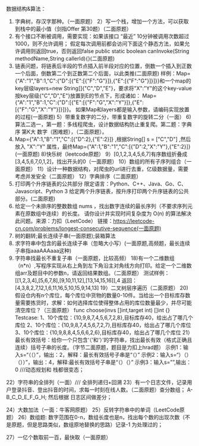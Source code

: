数据结构&算法：
1)	字典树，存汉字那种。（一面原题）
2）写一个栈，增加一个方法，可以获取到栈中的最小值（剑指Offer 第30题）（二面原题）
3) 有个接口不断被调用，需要实现：如果该接口  “最近” 10分钟被调用次数超过1000，则不允许调用；
假定每次调用前都会访问下面这个静态方法，如果允许调用则返回true，否则返回false
public static boolean canInvoke(String methodName,String callerId){}(二面原题)
4) 链表问题，将链表后半段的节点插入前半段对应的位置，倒数一个插入到正数一个后面，倒数第二个到正数第二个后面，以此类推(二面原题)
 样例：Map={"A":"1","B":1,"C":{"D":[{"E":[{"F":"G"}]},{"E":[{"F":"G"}]}]}}和一个map的key层级layers=new String[]{"C","D","E"}，要求将"X":"Y"的这个key-value 按key层级{"C","D","E"}放置到E的节点下，形成诸如：
Map={"A":"1","B":1,"C":{"D":[{"E":[{"F":"G","X":"Y"}]},{"E":[{"F":"G","X":"Y"}]}]}}。
如果Map和layers都是输入参数，请编码实现放置的过程(一面原题)
5）带重复数字的二分，带重复数字的旋转二分（一面）
6)算法二选一，第一题：多线程爬虫，设计数据结构防止重复爬。第二题：字典序 第K大 数字（困难题），（二面原题）。
7) Map={"A":1,"B":"1","C":[{"D":2},{"E":2}]} ,根据String[] s = ["C","D"] ,然后放入 "X":"Y" 属性，最终Map={"A":1,"B":"1","C":[{"D":2,"X":"Y"},{"E":2}]}(一面原题)
8)快乐树（leetcode原题）
9）[0,1,2,3,4,5,6,7]有序数组折叠成[3,4,5,6,7,0,1,2]，找出开头的0（一面原题）
10）数组的所有子序列组合（一面原题）
11）设计一种数据结构，对爬虫的url进行去重，亿级数据量，需要考虑并发安全（二面原题）
12）字典排序（二面原题）
13) 打印两个升序链表的公共部分
限定语言：Python、C++、Java、Go、C、Javascript、Python 3
给定两个升序链表，按升序打印两个升序链表的公共部分。(二面原题)
14) 给定一个未排序的整数数组 nums ，找出数字连续的最长序列（不要求序列元素在原数组中连续）的长度。
请你设计并实现时间复杂度为 O(n) 的算法解决此问题。来源：力扣（LeetCode）
链接：https://leetcode-cn.com/problems/longest-consecutive-sequence(一面原题)
15) 树的翻转;最长连续子串(一面原题);装箱算法
16) 求字符串中包含的最长连续子串（忽略大小写）(一面原题,高频题，最长连续子串指aaaAAAaaa这种)
17) 字符串找最长不重复子串（一面原题，比较高频）
18)有一个二维数组（n*n）,写程序实现从右上角到左下角沿主对角线方向打印。给定一个二维数组arr及题目中的参数n，请返回结果数组。（二面原题）
测试样例：
[[1,2,3,4],[5,6,7,8],[9,10,11,12],[13,14,15,16]],4
返回：
[4,3,8,2,7,12,1,6,11,16,5,10,15,9,14,13]
19）二叉树层序遍历（二面原题）
20)假设仓内有n个库位，每个库位中货物的数量0-10件。当给出一个目标库存数量需要拣货时，求解：如何选择库位使得整体占用的库位数量最少，并尽可能清空库位？（三面原题）
func choose(invs []int,target int) []int {}
Testcase:
1、10个库位：{10,9,8,7,4,5,6,7,2,8},目标库存40，给出占了哪几个库位
2、10个库位：{10,9,8,7,4,5,6,7,2,7},目标库存40，给出占了哪几个库位
3、10个库位：{10,9,8,8,4,5,6,6,2,6},目标库存40，给出占了哪几个库位
21）最长有效括号：给你一个只包含‘（’和‘）’的字符串，找出最长有效（格式正确且连续）括号子串的长度。（字节二面原题，题目是力扣上hrad题）
示例1：输入s=“（（）”，输出：2，解释：最长有效括号子串是“（）”
示例2：输入s=“）（）（））”，输出：4，解释:最长有效括号子串是“（）（）”
示例3：输入s=””,输出：0
///动态规划和 栈都很变态；

22）字符串的全排列（一面）///
全排列递归+回溯
23）有一个日志文件，记录用户登录抖音、登出抖音的时间，求每一时刻在线人数。（二面原题）查分数组；
A-B_C_D_E_F_G_H; 
然后根据 日志区间做差分； 

24）大数加法（一面：牛客网原题）
25）反转字符串中的单词（LeetCode原题）
26）数组题: 数字范围在0-n，数组长度也是n，找出每个数的出现次数（不是原题，但是思路类似，数组原地替换的思路）记录-1 为处理过的；

27）一亿个数取前一百，最快取（一面原题）
